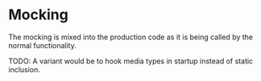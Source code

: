 # Mocking

The mocking is mixed into the production code as it is being called by the normal functionality.

TODO: A variant would be to hook media types in startup instead of static inclusion.